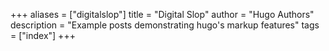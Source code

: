 +++
aliases = ["digitalslop"]
title = "Digital Slop"
author = "Hugo Authors"
description = "Example posts demonstrating hugo's markup features"
tags = ["index"]
+++
